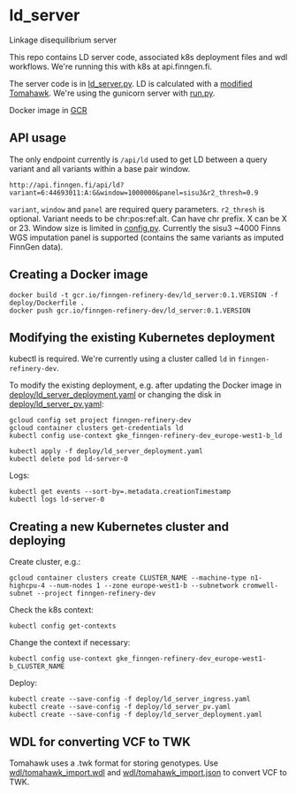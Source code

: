 # ld_server
Linkage disequilibrium server

This repo contains LD server code, associated k8s deployment files and wdl workflows. We're running this with k8s at api.finngen.fi.

The server code is in [ld_server.py](ld_server.py). LD is calculated with a [modified Tomahawk](https://github.com/FINNGEN/tomahawk). We're using the gunicorn server with [run.py](run.py).

Docker image in [GCR](https://console.cloud.google.com/gcr/images/finngen-refinery-dev/GLOBAL/ld_server)

## API usage

The only endpoint currently is `/api/ld` used to get LD between a query variant and all variants within a base pair window.

`http://api.finngen.fi/api/ld?variant=6:44693011:A:G&window=1000000&panel=sisu3&r2_thresh=0.9`

`variant`, `window` and `panel` are required query parameters. `r2_thresh` is optional. Variant needs to be chr:pos:ref:alt. Can have chr prefix. X can be X or 23. Window size is limited in [config.py](config.py). Currently the sisu3 ~4000 Finns WGS imputation panel is supported (contains the same variants as imputed FinnGen data).

## Creating a Docker image

```
docker build -t gcr.io/finngen-refinery-dev/ld_server:0.1.VERSION -f deploy/Dockerfile .
docker push gcr.io/finngen-refinery-dev/ld_server:0.1.VERSION
```

## Modifying the existing Kubernetes deployment

kubectl is required. We're currently using a cluster called `ld` in `finngen-refinery-dev`.

To modify the existing deployment, e.g. after updating the Docker image in [deploy/ld_server_deployment.yaml](deploy/ld_server_deployment.yaml) or changing the disk in [deploy/ld_server_pv.yaml](deploy/ld_server_pv.yaml):

```
gcloud config set project finngen-refinery-dev
gcloud container clusters get-credentials ld
kubectl config use-context gke_finngen-refinery-dev_europe-west1-b_ld
```

```
kubectl apply -f deploy/ld_server_deployment.yaml
kubectl delete pod ld-server-0
```

Logs:

```
kubectl get events --sort-by=.metadata.creationTimestamp
kubectl logs ld-server-0
```

## Creating a new Kubernetes cluster and deploying

Create cluster, e.g.:

```
gcloud container clusters create CLUSTER_NAME --machine-type n1-highcpu-4 --num-nodes 1 --zone europe-west1-b --subnetwork cromwell-subnet --project finngen-refinery-dev
```

Check the k8s context:

```
kubectl config get-contexts
```

Change the context if necessary:

```
kubectl config use-context gke_finngen-refinery-dev_europe-west1-b_CLUSTER_NAME
```

Deploy:

```
kubectl create --save-config -f deploy/ld_server_ingress.yaml
kubectl create --save-config -f deploy/ld_server_pv.yaml
kubectl create --save-config -f deploy/ld_server_deployment.yaml
```

## WDL for converting VCF to TWK

Tomahawk uses a .twk format for storing genotypes. Use [wdl/tomahawk_import.wdl](wdl/tomahawk_import.wdl) and [wdl/tomahawk_import.json](wdl/tomahawk_import.json) to convert VCF to TWK.
